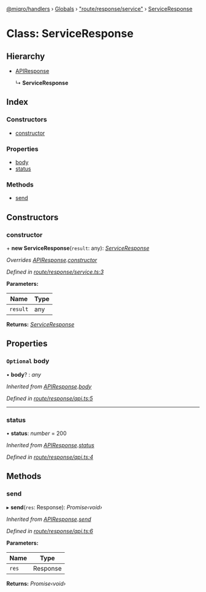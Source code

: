 [@miqro/handlers](../README.md) › [Globals](../globals.md) › ["route/response/service"](../modules/_route_response_service_.md) › [ServiceResponse](_route_response_service_.serviceresponse.md)

# Class: ServiceResponse

## Hierarchy

* [APIResponse](_route_response_api_.apiresponse.md)

  ↳ **ServiceResponse**

## Index

### Constructors

* [constructor](_route_response_service_.serviceresponse.md#constructor)

### Properties

* [body](_route_response_service_.serviceresponse.md#optional-body)
* [status](_route_response_service_.serviceresponse.md#status)

### Methods

* [send](_route_response_service_.serviceresponse.md#send)

## Constructors

###  constructor

\+ **new ServiceResponse**(`result`: any): *[ServiceResponse](_route_response_service_.serviceresponse.md)*

*Overrides [APIResponse](_route_response_api_.apiresponse.md).[constructor](_route_response_api_.apiresponse.md#constructor)*

*Defined in [route/response/service.ts:3](https://github.com/claukers/miqro-express/blob/7e34ed5/src/route/response/service.ts#L3)*

**Parameters:**

Name | Type |
------ | ------ |
`result` | any |

**Returns:** *[ServiceResponse](_route_response_service_.serviceresponse.md)*

## Properties

### `Optional` body

• **body**? : *any*

*Inherited from [APIResponse](_route_response_api_.apiresponse.md).[body](_route_response_api_.apiresponse.md#optional-body)*

*Defined in [route/response/api.ts:5](https://github.com/claukers/miqro-express/blob/7e34ed5/src/route/response/api.ts#L5)*

___

###  status

• **status**: *number* = 200

*Inherited from [APIResponse](_route_response_api_.apiresponse.md).[status](_route_response_api_.apiresponse.md#status)*

*Defined in [route/response/api.ts:4](https://github.com/claukers/miqro-express/blob/7e34ed5/src/route/response/api.ts#L4)*

## Methods

###  send

▸ **send**(`res`: Response): *Promise‹void›*

*Inherited from [APIResponse](_route_response_api_.apiresponse.md).[send](_route_response_api_.apiresponse.md#send)*

*Defined in [route/response/api.ts:6](https://github.com/claukers/miqro-express/blob/7e34ed5/src/route/response/api.ts#L6)*

**Parameters:**

Name | Type |
------ | ------ |
`res` | Response |

**Returns:** *Promise‹void›*
